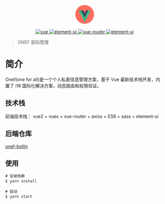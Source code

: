 <p align="center">
  <img  src="https://github.com/linxinfu/onef-vue/blob/master/.screenshot/logo.png">
</p>

<p align="center">
  <a href="https://github.com/vuejs/vue">
    <img src="https://img.shields.io/badge/vue-2.9.6-brightgreen.svg" alt="vue">
  </a>
  <a href="https://github.com/ElemeFE/element">
    <img src="https://img.shields.io/badge/element--ui-2.12.0-brightgreen.svg" alt="element-ui">
  </a>
  <a href="https://github.com/vuejs/vue-router">
    <img src="https://img.shields.io/badge/vue--router-3.0.1-brightgreen.svg" alt="vue-router">
  </a>
  <a href="https://github.com/vuejs/vuex">
    <img src="https://img.shields.io/badge/vuex-3.1.1-brightgreen.svg" alt="element-ui">
  </a>

> ONEF 密码管理

</p>

# 简介

Onef(one for all)是一个个人私密信息管理方案，基于 Vue 最新技术栈开发，内置了 i18 国际化解决方案，动态路由和权限验证。

## 技术栈

前端技术栈： vue2 + vuex + vue-router + axios + ES6 + sass + element-ui

## 后端仓库

[onef-kotlin](https://github.com/linxinfu/onef-kotlin)

## 使用

```
# 安装依赖
$ yarn install

# 启动
$ yarn start
```
